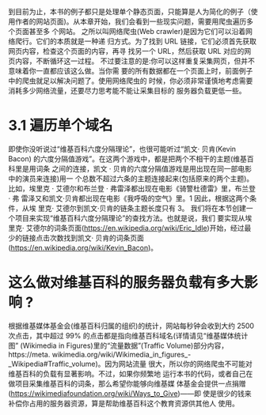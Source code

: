 到目前为止，本书的例子都只是处理单个静态页面，只能算是人为简化的例子（使用作者的网站页面)。从本章开始，我们会看到一些现实问题，需要用爬虫遍历多个页面甚至多 个网站。
之所以叫网络爬虫(Web crawler)是因为它们可以沿着网络爬行。它们的本质就是一种递 归方式。为了找到 URL 链接，它们必须首先获取网页内容，检查这个页面的内容，再寻 找另一个 URL，然后获取 URL 对应的网页内容，不断循环这一过程。
不过要注意的是:你可以这样重复采集网页，但并不意味着你一直都应该这么做。当你需 要的所有数据都在一个页面上时，前面例子中的爬虫就足以解决问题了。使用网络爬虫的 时候，你必须非常谨慎地考虑需要消耗多少网络流量，还要尽力思考能不能让采集目标的 服务器负载更低一些。

# 3.1 遍历单个域名
即使你没听说过“维基百科六度分隔理论”，也很可能听过“凯文· 贝肯(Kevin Bacon) 的六度分隔值游戏”。在这两个游戏中，都是把两个不相干的主题(维基百科里是用词条 之间的连接，凯文 · 贝肯的六度分隔值游戏是用出现在同一部电影中的演员来连接)用一 个总数不超过六条的主题连接起来(包括原来的两个主题)。
比如，埃里克 · 艾德尔和布兰登 · 弗雷泽都出现在电影《骑警杜德雷》里，布兰登 · 弗 雷泽又和凯文·贝肯都出现在电影《我呼吸的空气》里。1 因此，根据这两个条件，从埃
里克· 艾德尔到凯文·贝肯的链条主题长度只有 3。
我们将在本节创建一个项目来实现“维基百科六度分隔理论”的查找方法。也就是说，我们 要实现从埃里克· 艾德尔的词条页面(https://en.wikipedia.org/wiki/Eric_Idle)开始，经过最 少的链接点击次数找到凯文· 贝肯的词条页面(https://en.wikipedia.org/wiki/Kevin_Bacon)。

# 这么做对维基百科的服务器负载有多大影响 ?
根据维基媒体基金会(维基百科归属的组织)的统计，网站每秒钟会收到大约 2500
次点击，其中超过 99% 的点击都是指向维基百科域名(详情请见“维基媒体统计图” (Wikimedia in Figures)里的“流量数据”(Traffic Volume)部分内容，https://meta. wikimedia.org/wiki/Wikimedia_in_figures_-_Wikipedia#Traffic_volume)。因为网站流量 很大，所以你的网络爬虫不可能对维基百科的负载有显著影响。不过，如果你频繁地 运行本书的代码，或者自己在做项目采集维基百科的词条，那么希望你能够向维基媒 体基金会提供一点捐赠(https://wikimediafoundation.org/wiki/Ways_to_Give)——即 使是很少的钱来补偿你占用的服务器资源，算是帮助维基百科这个教育资源供其他人
使用。
